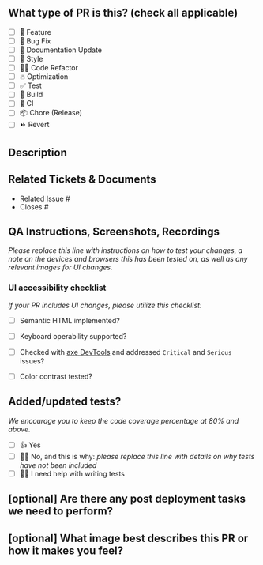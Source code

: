 ## What type of PR is this? (check all applicable)

- [ ] :pizza: Feature
- [ ] :bug: Bug Fix
- [ ] :memo: Documentation Update
- [ ] :art: Style
- [ ] :woman_technologist: Code Refactor
- [ ] :fire: Optimization
- [ ] :white_check_mark: Test
- [ ] :robot: Build
- [ ] :arrows_counterclockwise: CI
- [ ] :package: Chore (Release)
- [ ] :fast_forward: Revert

## Description

## Related Tickets & Documents

<!--
For pull requests that relate or close an issue, please include them
below.  We like to follow [Github's guidance on linking issues to pull requests](https://docs.github.com/en/issues/tracking-your-work-with-issues/linking-a-pull-request-to-an-issue).

For example having the text: "closes #1234" would connect the current pull
request to issue 1234.  And when we merge the pull request, Github will
automatically close the issue.
-->

- Related Issue #
- Closes #

## QA Instructions, Screenshots, Recordings

_Please replace this line with instructions on how to test your changes, a note
on the devices and browsers this has been tested on, as well as any relevant
images for UI changes._

### UI accessibility checklist
_If your PR includes UI changes, please utilize this checklist:_
- [ ] Semantic HTML implemented?
- [ ] Keyboard operability supported?
- [ ] Checked with [axe DevTools](https://www.deque.com/axe/) and addressed `Critical` and `Serious` issues?
- [ ] Color contrast tested?


## Added/updated tests?
_We encourage you to keep the code coverage percentage at 80% and above._

- [ ] :thumbsup: Yes
- [ ] :no_good_man: No, and this is why: _please replace this line with details on why tests
      have not been included_
- [ ] :raising_hand_woman: I need help with writing tests

## [optional] Are there any post deployment tasks we need to perform?

## [optional] What image best describes this PR or how it makes you feel?
